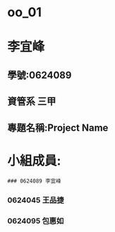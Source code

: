 # oo_01
# 李宜峰
## 學號:0624089
## 資管系 三甲
## 專題名稱:Project Name
# 小組成員:
`### 0624089 李宜峰`
### 0624045 王品捷
### 0624095 包惠如 
